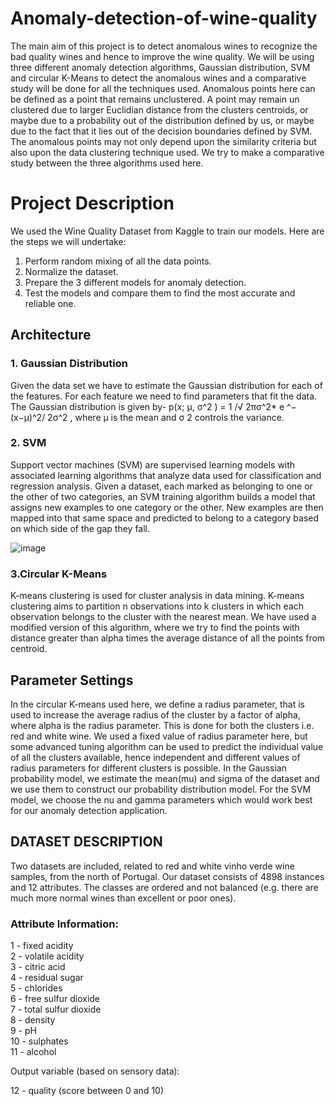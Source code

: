 # Anomaly-detection-of-wine-quality

The main aim of this project is to detect anomalous wines to recognize the bad quality wines and hence to improve the wine quality. 
We will be using three different anomaly detection algorithms, Gaussian distribution, SVM and circular K-Means to detect the anomalous wines and a comparative study will be done for all the techniques used.
Anomalous points here can be defined as a point that remains unclustered. A point may remain un clustered due to larger Euclidian distance from the clusters centroids, or maybe due to a probability out of the distribution defined by us, or maybe due to the fact that it lies out of the decision boundaries defined by SVM.
The anomalous points may not only depend upon the similarity criteria but also upon the data clustering technique used. We try to make a comparative study between the three algorithms used here.

# Project Description

We used the Wine Quality Dataset from Kaggle to train our models. 
Here are the steps we will undertake:
1.	Perform random mixing of all the data points.  
2.	Normalize the dataset.
3.	Prepare the 3 different models for anomaly detection.
4.	Test the models and compare them to find the most accurate and reliable one.


## Architecture


### 1. Gaussian Distribution
Given the data set we have to estimate the Gaussian distribution for each of the features. For each feature we need to find parameters that fit the data. The Gaussian distribution is given by-
 p(x; µ, σ^2 ) = 1 /√ 2πσ^2* e ^− (x−µ)^2/ 2σ^2 ,
 where µ is the mean and σ 2 controls the variance.





### 2. SVM
Support vector machines (SVM) are supervised learning models with associated learning algorithms that analyze data used for classification and regression analysis. Given a dataset, each marked as belonging to one or the other of two categories, an SVM training algorithm builds a model that assigns new examples to one category or the other. New examples are then mapped into that same space and predicted to belong to a category based on which side of the gap they fall.

![image](https://user-images.githubusercontent.com/22303570/44807677-c70b4600-abe7-11e8-93c3-9d9021a15a74.png)

### 3.Circular K-Means
K-means clustering is used for cluster analysis in data mining. K-means clustering aims to partition n observations into k clusters in which each observation belongs to the cluster with the nearest mean. We have used a modified version of this algorithm, where we try to find the points with distance greater than alpha  times the average distance of all the points from centroid.  



## Parameter Settings

In the circular K-means used here, we define a radius parameter, that is used to increase the average radius of the cluster by a factor of alpha, where alpha is the radius parameter. This is done for both the clusters i.e. red and white wine. We used a fixed value of radius parameter here, but some advanced tuning algorithm can be used to predict the individual value of all the clusters available, hence independent and different values of radius parameters for different clusters is possible.
In the Gaussian probability model, we estimate the mean(mu) and sigma of the dataset and we use them to construct our probability distribution model.
For the SVM model, we choose the nu and gamma parameters which would work best for our anomaly detection application.





## DATASET DESCRIPTION

Two datasets are included, related to red and white vinho verde wine samples, from the north of Portugal.
Our dataset consists of 4898 instances and 12 attributes.
The classes are ordered and not balanced (e.g. there are much more normal wines than excellent or poor ones). 

### Attribute Information:
1 - fixed acidity  
2 - volatile acidity  
3 - citric acid  
4 - residual sugar   
5 - chlorides  
6 - free sulfur dioxide   
7 - total sulfur dioxide  
8 - density  
9 - pH  
10 - sulphates   
11 - alcohol  

Output variable (based on sensory data):

12 - quality (score between 0 and 10)  


